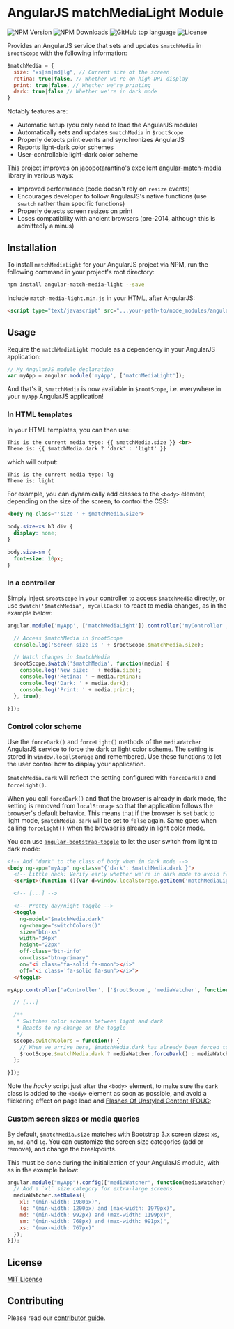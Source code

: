 # AngularJS matchMediaLight Module

![NPM Version](https://img.shields.io/npm/v/angular-match-media-light)
![NPM Downloads](https://img.shields.io/npm/dm/angular-match-media-light)
![GitHub top language](https://img.shields.io/github/languages/top/sentrysoftware/angular-match-media)
![License](https://img.shields.io/github/license/sentrysoftware/angular-match-media)

Provides an AngularJS service that sets and updates `$matchMedia` in `$rootScope` with the following information:

```js
$matchMedia = {
  size: "xs|sm|md|lg", // Current size of the screen
  retina: true|false, // Whether we're on high-DPI display
  print: true|false, // Whether we're printing
  dark: true|false // Whether we're in dark mode
}
```

Notably features are:

* Automatic setup (you only need to load the AngularJS module)
* Automatically sets and updates `$matchMedia` in `$rootScope`
* Properly detects print events and synchronizes AngularJS
* Reports light-dark color schemes
* User-controllable light-dark color scheme

This project improves on jacopotarantino's excellent [angular-match-media](https://github.com/jacopotarantino/angular-match-media) library in various ways:

* Improved performance (code doesn't rely on `resize` events)
* Encourages developer to follow AngularJS's native functions (use `$watch` rather than specific functions)
* Properly detects screen resizes on print
* Loses compatibility with ancient browsers (pre-2014, although this is admittedly a minus)

## Installation

To install `matchMediaLight` for your AngularJS project via NPM, run the following command in your project's root directory:

```bash
npm install angular-match-media-light --save
```

Include `match-media-light.min.js` in your HTML, after AngularJS:

```html
<script type="text/javascript" src="...your-path-to/node_modules/angular-match-media-light/dist/match-media-light.min.js"></script>
```

## Usage

Require the `matchMediaLight` module as a dependency in your AngularJS application:

```js
// My AngularJS module declaration
var myApp = angular.module('myApp', ['matchMediaLight']);
```

And that's it, `$matchMedia` is now available in `$rootScope`, i.e. everywhere in your `myApp` AngularJS application!

### In HTML templates

In your HTML templates, you can then use:

```html
This is the current media type: {{ $matchMedia.size }} <br>
Theme is: {{ $matchMedia.dark ? 'dark' : 'light' }}
```

which will output:

```
This is the current media type: lg
Theme is: light
```

For example, you can dynamically add classes to the `<body>` element, depending on the size of the screen, to control the CSS:

```html
<body ng-class="'size-' + $matchMedia.size">
```

```css
body.size-xs h3 div {
  display: none;
}

body.size-sm {
  font-size: 10px;
}
```

### In a controller

Simply inject `$rootScope` in your controller to access `$matchMedia` directly, or use `$watch('$matchMedia', myCallBack)` to react to media changes, as in the example below:

```js
angular.module('myApp', ['matchMediaLight']).controller('myController', ['$rootScope', function($rootScope) {

  // Access $matchMedia in $rootScope
  console.log('Screen size is ' + $rootScope.$matchMedia.size);

  // Watch changes in $matchMedia
  $rootScope.$watch('$matchMedia', function(media) {
    console.log('New size: ' + media.size);
    console.log('Retina: ' + media.retina);
    console.log('Dark: ' + media.dark);
    console.log('Print: ' + media.print);
  }, true);

}]);
```

### Control color scheme

Use the `forceDark()` and `forceLight()` methods of the `mediaWatcher` AngularJS service to force the dark or light color scheme. The setting is stored in `window.localStorage` and remembered. Use these functions to let the user control how to display your application.

`$matchMedia.dark` will reflect the setting configured with `forceDark()` and `forceLight()`.

When you call `forceDark()` and that the browser is already in dark mode, the setting is removed from `localStorage` so that the application follows the browser's default behavior. This means that if the browser is set back to light mode, `$matchMedia.dark` will be set to `false` again. Same goes when calling `forceLight()` when the browser is already in light color mode.

You can use [`angular-bootstrap-toggle`](https://ziscloud.github.io/angular-bootstrap-toggle/) to let the user switch from light to dark mode:

```html
<!-- Add "dark" to the class of body when in dark mode -->
<body ng-app="myApp" ng-class="{'dark': $matchMedia.dark }">
  <!-- Little hack: Verify early whether we're in dark mode to avoid flickering and FOUC -->
  <script>(function (){var d=window.localStorage.getItem('matchMediaLight.userIsDark');return null!=d?d==='true':window.matchMedia('(prefers-color-scheme: dark)').matches})()&&document.body.classList.add('dark')</script>

  <!-- [...] -->

  <!-- Pretty day/night toggle -->
  <toggle
    ng-model="$matchMedia.dark"
    ng-change="switchColors()"
    size="btn-xs"
    width="34px"
    height="22px"
    off-class="btn-info"
    on-class="btn-primary"
    on="<i class='fa-solid fa-moon'></i>"
    off="<i class='fa-solid fa-sun'></i>">
  </toggle>
```

```js
myApp.controller('aController', ['$rootScope', 'mediaWatcher', function($rootScope, mediaWatcher) {

  // [...]

  /**
   * Switches color schemes between light and dark
   * Reacts to ng-change on the toggle
   */
  $scope.switchColors = function() {
    // When we arrive here, $matchMedia.dark has already been forced to the desired value
    $rootScope.$matchMedia.dark ? mediaWatcher.forceDark() : mediaWatcher.forceLight();
  };

}]);
```

Note the *hacky* script just after the `<body>` element, to make sure the `dark` class is added to the `<body>` element as soon as possible, and avoid a flickering effect on page load and [Flashes Of Unstyled Content (FOUC](https://en.wikipedia.org/wiki/Flash_of_unstyled_content);

### Custom screen sizes or media queries

By default, `$matchMedia.size` matches with Bootstrap 3.x screen sizes: `xs`, `sm`, `md`, and `lg`. You can customize the screen size categories (add or remove), and change the breakpoints.

This must be done during the initialization of your AngularJS module, with as in the example below:

```js
angular.module("myApp").config(["mediaWatcher", function(mediaWatcher) {
  // Add a `xl` size category for extra-large screens
  mediaWatcher.setRules({
    xl: "(min-width: 1980px)",
    lg: "(min-width: 1200px) and (max-width: 1979px)",
    md: "(min-width: 992px) and (max-width: 1199px)",
    sm: "(min-width: 768px) and (max-width: 991px)",
    xs: "(max-width: 767px)"
  });
}]);
```

## License

[MIT License](LICENSE)

## Contributing

Please read our [contributor guide](https://sentrysoftware.org/contributing.html).
